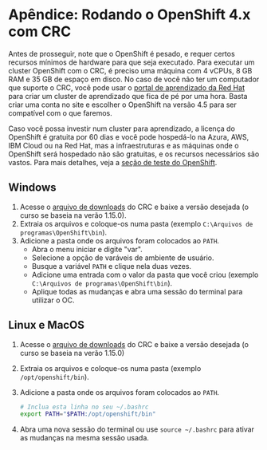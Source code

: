 # Apêndice: Rodando o OpenShift 4.x com CRC

Antes de prosseguir, note que o OpenShift é pesado, e requer certos recursos mínimos de hardware para que seja executado. Para executar um cluster OpenShift com o CRC, é preciso uma máquina com 4 vCPUs, 8 GB RAM e 35 GB de espaço em disco. No caso de você não ter um computador que suporte o CRC, você pode usar o [portal de aprendizado da Red Hat](https://learn.openshift.com/) para criar um cluster de aprendizado que fica de pé por uma hora. Basta criar uma conta no site e escolher o OpenShift na versão 4.5 para ser compatível com o que faremos.

Caso você possa investir num cluster para aprendizado, a licença do OpenShift é gratuita por 60 dias e você pode hospedá-lo na Azura, AWS, IBM Cloud ou na Red Hat, mas a infraestruturas e as máquinas onde o OpenShift será hospedado não são gratuitas, e os recursos necessários são vastos. Para mais detalhes, veja a [seção de teste do OpenShift](https://www.openshift.com/try).

## Windows
1. Acesse o [arquivo de downloads](https://mirror.openshift.com/pub/openshift-v4/clients/crc/) do CRC e baixe a versão desejada (o curso se baseia na verão 1.15.0).
2. Extraia os arquivos e coloque-os numa pasta (exemplo `C:\Arquivos de programas\OpenShift\bin`).
3. Adicione a pasta onde os arquivos foram colocados ao `PATH`.
    * Abra o menu iniciar e digite "var".
    * Selecione a opção de varáveis de ambiente de usuário.
    * Busque a variável `PATH` e clique nela duas vezes.
    * Adicione uma entrada com o valor da pasta que você criou (exemplo `C:\Arquivos de programas\OpenShift\bin`).
    * Aplique todas as mudanças e abra uma sessão do terminal para utilizar o OC.

## Linux e MacOS
1. Acesse o [arquivo de downloads](https://mirror.openshift.com/pub/openshift-v4/clients/crc/) do CRC e baixe a versão desejada (o curso se baseia na verão 1.15.0)
2. Extraia os arquivos e coloque-os numa pasta (exemplo `/opt/openshift/bin`).
3. Adicione a pasta onde os arquivos foram colocados ao `PATH`.
    ```bash
    # Inclua esta linha no seu ~/.bashrc
    export PATH="$PATH:/opt/openshift/bin"
    ```

4. Abra uma nova sessão do terminal ou use `source ~/.bashrc` para ativar as mudanças na mesma sessão usada.